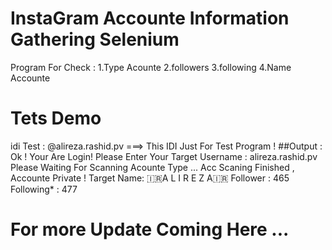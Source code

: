 # InstaGram Accounte Information Gathering Selenium
Program For Check :
1.Type Acounte
2.followers
3.following
4.Name Accounte

# Tets Demo 
idi Test : @alireza.rashid.pv ===> This IDI Just For Test Program !
##Output : 
Ok ! Your Are Login! Please Enter Your Target Username  :   alireza.rashid.pv
Please Waiting For Scanning Acounte Type ...
Acc Scaning Finished , Accounte Private !
Target Name:  🇮🇷A L I R E Z A🇮🇷 Follower : 465 Following* : 477


# For more Update Coming Here ...

